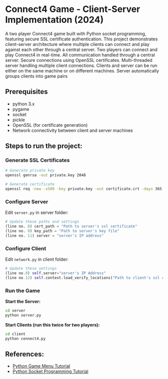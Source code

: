 # Connect4 Game - Client-Server Implementation (2024)
A two player Connect4 game built with Python socket programming, featuring secure SSL certificate authentication. This project demonstrates client-server architecture where multiple clients can connect and play against each other through a central server.
Two players can connect and play Connect4 in real-time. All communication handled through a central server. Secure connections using OpenSSL certificates. Multi-threaded server handling multiple client connections. Clients and server can be run either on the same machine or on different machines. Server automatically groups clients into game pairs

##  Prerequisites
- python 3.x
- pygame
- socket
- pickle
- OpenSSL (for certificate generation)
- Network connectivity between client and server machines

## Steps to run the project:

### Generate SSL Certificates
```bash
# Generate private key
openssl genrsa -out private.key 2048

# Generate certificate
openssl req -new -x509 -key private.key -out certificate.crt -days 365  (for a year of validity)
```

### Configure Server
Edit `server.py` in server folder:
```python
# Update these paths and settings
(line no. 8) cert_path = "Path to server's ssl certificate"
(line no. 9) key_path = "Path to server's key file"
(line no. 11) server = "server's IP address"
```

### Configure Client
Edit `network.py` in client folder:
```python
# Update these settings
(line no.8) self.server="server's IP Address"
(line no.12) self.context.load_verify_locations("Path to client's ssl certificate")
```

### Run the Game
**Start the Server:**
```bash
cd server
python server.py
```

**Start Clients (run this twice for two players):**
```bash
cd client
python connect4.py
```

## References:
- [Python Game Menu Tutorial](https://www.youtube.com/watch?v=GMBqjxcKogA&list=WL&index=)
- [Python Socket Programming Tutorial](https://www.youtube.com/watch?v=Jr02fUyO5Qo)
